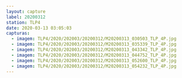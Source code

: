 ```yaml
---
layout: capture
label: 20200312
station: TLP4
date: 2020-03-13 03:05:03
capturas:
  - imagem: TLP4/2020/202003/20200312/M20200313_030503_TLP_4P.jpg
  - imagem: TLP4/2020/202003/20200312/M20200313_035339_TLP_4P.jpg
  - imagem: TLP4/2020/202003/20200312/M20200313_043342_TLP_4P.jpg
  - imagem: TLP4/2020/202003/20200312/M20200313_044752_TLP_4P.jpg
  - imagem: TLP4/2020/202003/20200312/M20200313_052600_TLP_4P.jpg
  - imagem: TLP4/2020/202003/20200312/M20200313_054232_TLP_4P.jpg
---
```

